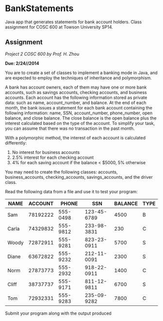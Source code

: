 BankStatements
==============

Java app that generates statements for bank account holders. Class assignment for COSC 600 at Towson University SP14.

## Assignment

*Project 2
COSC 600
by Prof. H. Zhou*

**Due:  2/24//2014**

You are to create a set of classes to implement a banking mode in Java, and are expected to employ the techniques of inheritance and polymorphism.

A bank has account owners, each of them may have one or more bank accounts, such as savings accounts, checking accounts, and business accounts. Each account has the following information stored as private data: such as name,  account_number, and balance.  At the end of each month, the bank issues a statement for each bank account containing the following information: name, SSN, account_number, phone_number, open balance, and close balance. The close balance is the open balance plus the interest calculated based on the type of the account. To simplify your task, you can assume that there was no transaction in the past month. 

With a polymorphic method, the interest of each account is calculated differently:  
1. No interest for business accounts
2. 2.5% interest for each checking account
3. 4% for each saving account if the balance  < $5000, 5% otherwise

You may need to create the following classes: accounts, business_accounts, checking_accounts, savings_accounts, and the driver class.

Read the following data from a file and use it  to test your program:

| NAME | ACCOUNT | PHONE | SSN | BALANCE | TYPE |
|------|---------|-------|-----|---------|------|
| Sam | 78192222 | 555-0498 | 123-45-6789 | 4500 | B
| Carla | 74329832 | 555-9812 | 233-98-3831 | 230 | C
| Woody | 72872911 | 555-9281 | 823-23-0911 | 5700 | S
| Diane | 63672822 | 555-9232 | 212-11-0091 | 2300 | S
| Norm | 27873773 | 555-2932 | 918-22-0911 | 1400 | C
| Cliff | 38737737 | 555-9171 | 811-12-9811 | 6700 | S
| Tom | 72932331 | 555-9283 | 235-09-9282 | 7800 | C

Submit your program along with the output produced